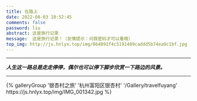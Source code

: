 ```yaml
---
title: 在路上
date: 2022-08-03 18:52:45
comments: false
password: liu
abstract: 这是旅行记录
message:  这是旅行记录！（友情提示：问我密码才可以看哦）
top_img: http://js.hnlyx.top/img/064891f4c5191489caddd5b74ea9c1bf.jpg
---
```




-----

***人生这一路总是走走停停，偶尔也可以停下脚步欣赏一下路边的风景。***

-----



<div>
{% galleryGroup '银杏村之旅' '杭州富阳区银杏村' '/Gallery/travelfuyang' https://js.hnlyx.top/img/IMG_001342.jpg %}
</div>

